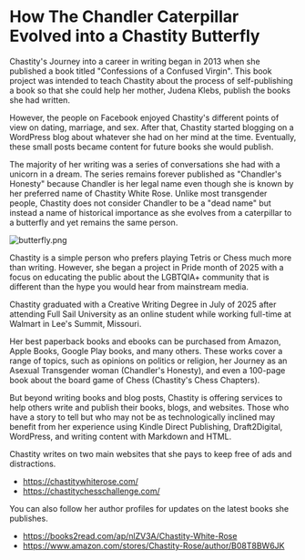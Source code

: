 # How The Chandler Caterpillar Evolved into a Chastity Butterfly

Chastity's Journey into a career in writing began in 2013 when she published a book titled "Confessions of a Confused Virgin". This book project was intended to teach Chastity about the process of self-publishing a book so that she could help her mother, Judena Klebs, publish the books she had written.

However, the people on Facebook enjoyed Chastity's different points of view on dating, marriage, and sex. After that, Chastity started blogging on a WordPress blog about whatever she had on her mind at the time. Eventually, these small posts became content for future books she would publish.

The majority of her writing was a series of conversations she had with a unicorn in a dream. The series remains forever published as "Chandler's Honesty" because Chandler is her legal name even though she is known by her preferred name of Chastity White Rose. Unlike most transgender people, Chastity does not consider Chandler to be a "dead name" but instead a name of historical importance as she evolves from a caterpillar to a butterfly and yet remains the same person.

![butterfly.png](https://chastitywhiterose.com/wp-content/uploads/2020/11/butterfly.png)

Chastity is a simple person who prefers playing Tetris or Chess much more than writing. However, she began a project in Pride month of 2025 with a focus on educating the public about the LGBTQIA+ community that is different than the hype you would hear from mainstream media.

Chastity graduated with a Creative Writing Degree in July of 2025 after attending Full Sail University as an online student while working full-time at Walmart in Lee's Summit, Missouri. 

Her best paperback books and ebooks can be purchased from Amazon, Apple Books, Google Play books, and many others. These works cover a range of topics, such as opinions on politics or religion, her Journey as an Asexual Transgender woman (Chandler's Honesty), and even a 100-page book about the board game of Chess (Chastity's Chess Chapters).

But beyond writing books and blog posts, Chastity is offering services to help others write and publish their books, blogs, and websites. Those who have a story to tell but who may not be as technologically inclined may benefit from her experience using Kindle Direct Publishing, Draft2Digital, WordPress, and writing content with Markdown and HTML.

Chastity writes on two main websites that she pays to keep free of ads and distractions.

- <https://chastitywhiterose.com/>
- <https://chastitychesschallenge.com/>

You can also follow her author profiles for updates on the latest books she publishes.

- <https://books2read.com/ap/nlZV3A/Chastity-White-Rose>
- <https://www.amazon.com/stores/Chastity-Rose/author/B08T8BW6JK>
